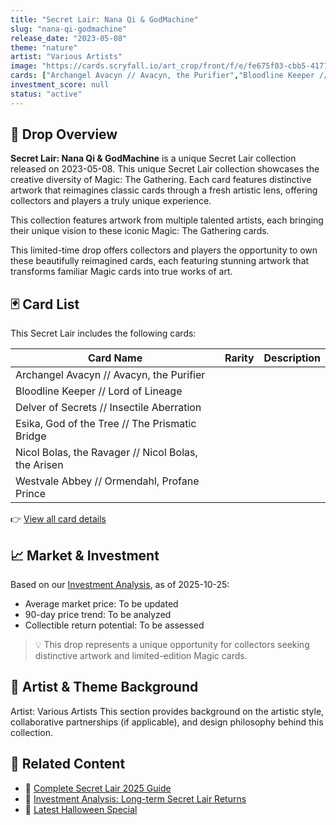 ```yaml
---
title: "Secret Lair: Nana Qi & GodMachine"
slug: "nana-qi-godmachine"
release_date: "2023-05-08"
theme: "nature"
artist: "Various Artists"
image: "https://cards.scryfall.io/art_crop/front/f/e/fe675f03-cbb5-4177-b7d7-64a30260ee2a.jpg?1736467464"
cards: ["Archangel Avacyn // Avacyn, the Purifier","Bloodline Keeper // Lord of Lineage","Delver of Secrets // Insectile Aberration","Esika, God of the Tree // The Prismatic Bridge","Nicol Bolas, the Ravager // Nicol Bolas, the Arisen","Westvale Abbey // Ormendahl, Profane Prince"]
investment_score: null
status: "active"
---
```


## 💠 Drop Overview
**Secret Lair: Nana Qi & GodMachine** is a unique Secret Lair collection released on 2023-05-08. This unique Secret Lair collection showcases the creative diversity of Magic: The Gathering. Each card features distinctive artwork that reimagines classic cards through a fresh artistic lens, offering collectors and players a truly unique experience.

This collection features artwork from multiple talented artists, each bringing their unique vision to these iconic Magic: The Gathering cards.

This limited-time drop offers collectors and players the opportunity to own these beautifully reimagined cards, each featuring stunning artwork that transforms familiar Magic cards into true works of art.

## 🃏 Card List
This Secret Lair includes the following cards:

| Card Name | Rarity | Description |
|-----------|---------|-------------|
| Archangel Avacyn // Avacyn, the Purifier |  |  |
| Bloodline Keeper // Lord of Lineage |  |  |
| Delver of Secrets // Insectile Aberration |  |  |
| Esika, God of the Tree // The Prismatic Bridge |  |  |
| Nicol Bolas, the Ravager // Nicol Bolas, the Arisen |  |  |
| Westvale Abbey // Ormendahl, Profane Prince |  |  |

👉 [View all card details](/cards?drop=nana-qi-godmachine)

## 📈 Market & Investment
Based on our [Investment Analysis](/investment/nana-qi-godmachine), as of 2025-10-25:
- Average market price: To be updated
- 90-day price trend: To be analyzed
- Collectible return potential: To be assessed

> 💡 This drop represents a unique opportunity for collectors seeking distinctive artwork and limited-edition Magic cards.

## 🎨 Artist & Theme Background
Artist: Various Artists
This section provides background on the artistic style, collaborative partnerships (if applicable), and design philosophy behind this collection.

## 🔗 Related Content
- 📰 [Complete Secret Lair 2025 Guide](/news/secret-lair-2025-complete-guide)
- 💼 [Investment Analysis: Long-term Secret Lair Returns](/investment)
- 🎃 [Latest Halloween Special](/drops/secret-scare-superdrop-2025)